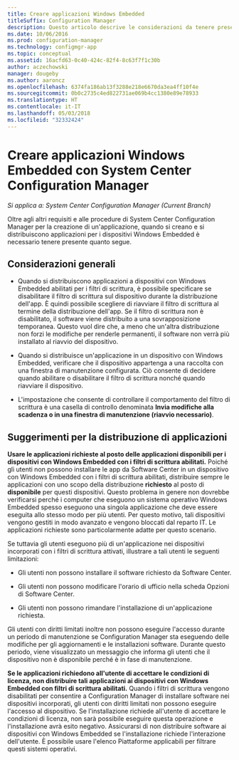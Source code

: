 ```yaml
---
title: Creare applicazioni Windows Embedded
titleSuffix: Configuration Manager
description: Questo articolo descrive le considerazioni da tenere presenti quando si creano e distribuiscono applicazioni per i dispositivi Windows Embedded.
ms.date: 10/06/2016
ms.prod: configuration-manager
ms.technology: configmgr-app
ms.topic: conceptual
ms.assetid: 16acfd63-0c40-424c-82f4-8c63f7f1c30b
author: aczechowski
manager: dougeby
ms.author: aaroncz
ms.openlocfilehash: 6374fa186ab13f3288e218e6670da3ea4ff10f4e
ms.sourcegitcommit: 0b0c2735c4ed822731ae069b4cc1380e89e78933
ms.translationtype: HT
ms.contentlocale: it-IT
ms.lasthandoff: 05/03/2018
ms.locfileid: "32332424"
---
```

# <a name="create-windows-embedded-applications-with-system-center-configuration-manager"></a>Creare applicazioni Windows Embedded con System Center Configuration Manager

*Si applica a: System Center Configuration Manager (Current Branch)*

Oltre agli altri requisiti e alle procedure di System Center Configuration Manager per la creazione di un'applicazione, quando si creano e si distribuiscono applicazioni per i dispositivi Windows Embedded è necessario tenere presente quanto segue.  

## <a name="general-considerations"></a>Considerazioni generali  

-   Quando si distribuiscono applicazioni a dispositivi con Windows Embedded abilitati per i filtri di scrittura, è possibile specificare se disabilitare il filtro di scrittura sul dispositivo durante la distribuzione dell'app. È quindi possibile scegliere di riavviare il filtro di scrittura al termine della distribuzione dell'app. Se il filtro di scrittura non è disabilitato, il software viene distribuito a una sovrapposizione temporanea. Questo vuol dire che, a meno che un'altra distribuzione non forzi le modifiche per renderle permanenti, il software non verrà più installato al riavvio del dispositivo.  

-   Quando si distribuisce un'applicazione in un dispositivo con Windows Embedded, verificare che il dispositivo appartenga a una raccolta con una finestra di manutenzione configurata. Ciò consente di decidere quando abilitare o disabilitare il filtro di scrittura nonché quando riavviare il dispositivo.  

-   L'impostazione che consente di controllare il comportamento del filtro di scrittura è una casella di controllo denominata **Invia modifiche alla scadenza o in una finestra di manutenzione (riavvio necessario)**.  

## <a name="tips-for-deploying-applications"></a>Suggerimenti per la distribuzione di applicazioni  

**Usare le applicazioni richieste al posto delle applicazioni disponibili per i dispositivi con Windows Embedded con i filtri di scrittura abilitati.** Poiché gli utenti non possono installare le app da Software Center in un dispositivo con Windows Embedded con i filtri di scrittura abilitati, distribuire sempre le applicazioni con uno scopo della distribuzione **richiesto** al posto di **disponibile** per questi dispositivi. Questo problema in genere non dovrebbe verificarsi perché i computer che eseguono un sistema operativo Windows Embedded spesso eseguono una singola applicazione che deve essere eseguita allo stesso modo per più utenti. Per questo motivo, tali dispositivi vengono gestiti in modo avanzato e vengono bloccati dal reparto IT. Le applicazioni richieste sono particolarmente adatte per questo scenario.

 Se tuttavia gli utenti eseguono più di un'applicazione nei dispositivi incorporati con i filtri di scrittura attivati, illustrare a tali utenti le seguenti limitazioni:  

-   Gli utenti non possono installare il software richiesto da Software Center.  

-   Gli utenti non possono modificare l'orario di ufficio nella scheda Opzioni di Software Center.  

-   Gli utenti non possono rimandare l'installazione di un'applicazione richiesta.  

Gli utenti con diritti limitati inoltre non possono eseguire l'accesso durante un periodo di manutenzione se Configuration Manager sta eseguendo delle modifiche per gli aggiornamenti e le installazioni software. Durante questo periodo, viene visualizzato un messaggio che informa gli utenti che il dispositivo non è disponibile perché è in fase di manutenzione.  

**Se le applicazioni richiedono all'utente di accettare le condizioni di licenza, non distribuire tali applicazioni ai dispositivi con Windows Embedded con filtri di scrittura abilitati.** Quando i filtri di scrittura vengono disabilitati per consentire a Configuration Manager di installare software nei dispositivi incorporati, gli utenti con diritti limitati non possono eseguire l'accesso al dispositivo. Se l'installazione richiede all'utente di accettare le condizioni di licenza, non sarà possibile eseguire questa operazione e l'installazione avrà esito negativo. Assicurarsi di non distribuire software ai dispositivi con Windows Embedded se l'installazione richiede l'interazione dell'utente. È possibile usare l'elenco Piattaforme applicabili per filtrare questi sistemi operativi.  

